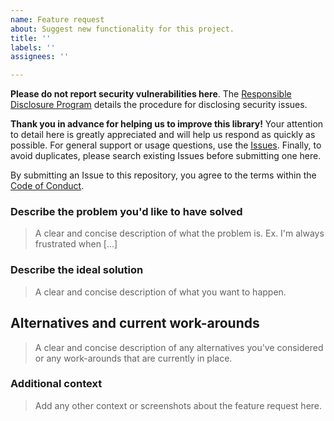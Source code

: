 ```yaml
---
name: Feature request
about: Suggest new functionality for this project.
title: ''
labels: ''
assignees: ''

---
```

**Please do not report security vulnerabilities here**. The [Responsible Disclosure Program](https://github.com/ggallon) details the procedure for disclosing security issues.

**Thank you in advance for helping us to improve this library!** Your attention to detail here is greatly appreciated and will help us respond as quickly as possible. For general support or usage questions, use the [Issues](https://github.com/ggallon/nextjs-openid-mongodb/issues). Finally, to avoid duplicates, please search existing Issues before submitting one here.

By submitting an Issue to this repository, you agree to the terms within the [Code of Conduct](https://github.com/ggallon/nextjs-openid-mongodb/blob/master/CODE-OF-CONDUCT.md).

### Describe the problem you'd like to have solved

> A clear and concise description of what the problem is. Ex. I'm always frustrated when [...]

### Describe the ideal solution

> A clear and concise description of what you want to happen.

## Alternatives and current work-arounds

> A clear and concise description of any alternatives you've considered or any work-arounds that are currently in place.

### Additional context

> Add any other context or screenshots about the feature request here.
